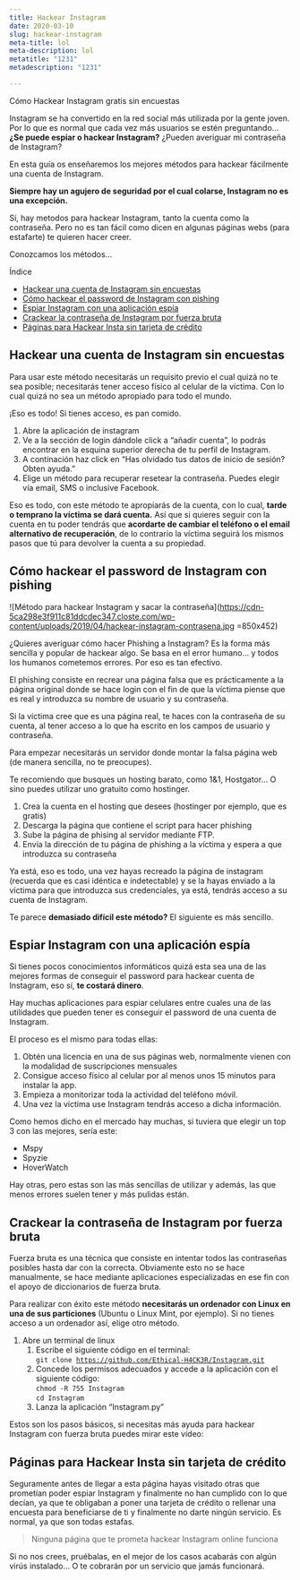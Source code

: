 ```yaml
---
title: Hackear Instagram
date: 2020-03-10
slug: hackear-instagram
meta-title: lol
meta-description: lol
metatitle: "1231"
metadescription: "1231"

---
```

Cómo Hackear Instagram gratis sin encuestas

Instagram se ha convertido en la red social más utilizada por la gente joven. Por lo que es normal que cada vez más usuarios se estén preguntando… **¿Se puede espiar o hackear Instagram?** ¿Pueden averiguar mi contraseña de Instagram?

En esta guía os enseñaremos los mejores métodos para hackear fácilmente una cuenta de Instagram.

**Siempre hay un agujero de seguridad por el cual colarse, Instagram no es una excepción.**

Sí, hay metodos para hackear Instagram, tanto la cuenta como la contraseña. Pero no es tan fácil como dicen en algunas páginas webs (para estafarte) te quieren hacer creer.

Conozcamos los métodos…

Índice

* [Hackear una cuenta de Instagram sin encuestas](https://espiaruncelular.com/hackear-instagram/#Hackear_una_cuenta_de_Instagram_sin_encuestas "Hackear una cuenta de Instagram sin encuestas")
* [Cómo hackear el password de Instagram con pishing](https://espiaruncelular.com/hackear-instagram/#Como_hackear_el_password_de_Instagram_con_pishing "Cómo hackear el password de Instagram con pishing")
* [Espiar Instagram con una aplicación espía](https://espiaruncelular.com/hackear-instagram/#Espiar_Instagram_con_una_aplicacion_espia "Espiar Instagram con una aplicación espía")
* [Crackear la contraseña de Instagram por fuerza bruta](https://espiaruncelular.com/hackear-instagram/#Crackear_la_contrasena_de_Instagram_por_fuerza_bruta "Crackear la contraseña de Instagram por fuerza bruta")
* [Páginas para Hackear Insta sin tarjeta de crédito](https://espiaruncelular.com/hackear-instagram/#Paginas_para_Hackear_Insta_sin_tarjeta_de_credito "Páginas para Hackear Insta sin tarjeta de crédito")

## Hackear una cuenta de Instagram sin encuestas

Para usar este método necesitarás un requisito previo el cual quizá no te sea posible; necesitarás tener acceso físico al celular de la víctima. Con lo cual quizá no sea un método apropiado para todo el mundo.

¡Eso es todo! Si tienes acceso, es pan comido.

1. Abre la aplicación de instagram
2. Ve a la sección de login dándole click a “añadir cuenta”, lo podrás encontrar en la esquina superior derecha de tu perfil de Instagram.
3. A continación haz click en “Has olvidado tus datos de inicio de sesión? Obten ayuda.”
4. Elige un método para recuperar resetear la contraseña. Puedes elegir vía email, SMS o inclusive Facebook.

Eso es todo, con este método te apropiarás de la cuenta, con lo cual, **tarde o temprano la víctima se dará cuenta.** Así que si quieres seguir con la cuenta en tu poder tendrás que **acordarte de cambiar el teléfono o el email alternativo de recuperación**, de lo contrario la víctima seguirá los mismos pasos que tú para devolver la cuenta a su propiedad.

## Cómo hackear el password de Instagram con pishing

![Método para hackear Instagram y sacar la contraseña](https://cdn-5ca298e3f911c81ddcdec347.closte.com/wp-content/uploads/2019/04/hackear-instagram-contrasena.jpg =850x452)

¿Quieres averiguar cómo hacer Phishing a Instagram? Es la forma más sencilla y popular de hackear algo. Se basa en el error humano… y todos los humanos cometemos errores. Por eso es tan efectivo.

El phishing consiste en recrear una página falsa que es prácticamente a la página original donde se hace login con el fin de que la víctima piense que es real y introduzca su nombre de usuario y su contraseña.

Si la víctima cree que es una página real, te haces con la contraseña de su cuenta, al tener acceso a lo que ha escrito en los campos de usuario y contraseña.

Para empezar necesitarás un servidor donde montar la falsa página web (de manera sencilla, no te preocupes).

Te recomiendo que busques un hosting barato, como 1&1, Hostgator… O sino puedes utilizar uno gratuito como hostinger.

1. Crea la cuenta en el hosting que desees (hostinger por ejemplo, que es gratis)
2. Descarga la página que contiene el script para hacer phishing
3. Sube la página de phising al servidor mediante FTP.
4. Envía la dirección de tu página de phishing a la víctima y espera a que introduzca su contraseña

Ya está, eso es todo, una vez hayas recreado la página de instagram (recuerda que es casi idéntica e indetectable) y se la hayas enviado a la víctima para que introduzca sus credenciales, ya está, tendrás acceso a su cuenta de Instagram.

Te parece **demasiado difícil este método?** El siguiente es más sencillo.

## Espiar Instagram con una aplicación espía

Si tienes pocos conocimientos informáticos quizá esta sea una de las mejores formas de conseguir el password para hackear cuenta de Instagram, eso sí, **te costará dinero**.

Hay muchas aplicaciones para espiar celulares entre cuales una de las utilidades que pueden tener es conseguir el password de una cuenta de Instagram.

El proceso es el mismo para todas ellas:

1. Obtén una licencia en una de sus páginas web, normalmente vienen con la modalidad de suscripciones mensuales
2. Consigue acceso físico al celular por al menos unos 15 minutos para instalar la app.
3. Empieza a monitorizar toda la actividad del teléfono móvil.
4. Una vez la víctima use Instagram tendrás acceso a dicha información.

Como hemos dicho en el mercado hay muchas, si tuviera que elegir un top 3 con las mejores, sería este:

* Mspy
* Spyzie
* HoverWatch

Hay otras, pero estas son las más sencillas de utilizar y además, las que menos errores suelen tener y más pulidas están.

## Crackear la contraseña de Instagram por fuerza bruta

Fuerza bruta es una técnica que consiste en intentar todos las contraseñas posibles hasta dar con la correcta. Obviamente esto no se hace manualmente, se hace mediante aplicaciones especializadas en ese fin con el apoyo de diccionarios de fuerza bruta.

Para realizar con éxito este método **necesitarás un ordenador con Linux en una de sus particiones** (Ubuntu o Linux Mint, por ejemplo). Si no tienes acceso a un ordenador así, elige otro método.

1. Abre un terminal de linux
   1. Escribe el siguiente código en el terminal:  
      `git clone `[`https://github.com/Ethical-H4CK3R/Instagram.git`](https://github.com/Ethical-H4CK3R/Instagram.git "https://github.com/Ethical-H4CK3R/Instagram.git")
   2. Concede los permisos adecuados y accede a la aplicación con el siguiente código:  
      `chmod -R 755 Instagram`  
      `cd Instagram`
   3. Lanza la aplicación “Instagram.py”

Estos son los pasos básicos, si necesitas más ayuda para hackear Instagram con fuerza bruta puedes mirar este vídeo:

## Páginas para Hackear Insta sin tarjeta de crédito

Seguramente antes de llegar a esta página hayas visitado otras que prometían poder espiar Instagram y finalmente no han cumplido con lo que decían, ya que te obligaban a poner una tarjeta de crédito o rellenar una encuesta para beneficiarse de ti y finalmente no darte ningún servicio. Es normal, ya que son todas estafas.

> Ninguna página que te prometa hackear Instagram online funciona

Si no nos crees, pruébalas, en el mejor de los casos acabarás con algún virús instalado… O te cobrarán por un servicio que jamás funcionará.